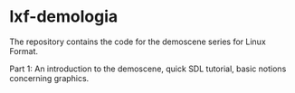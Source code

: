 # lxf-demologia

The repository contains the code for the demoscene series for Linux Format.

Part 1: An introduction to the demoscene, quick SDL tutorial, basic notions concerning graphics.

